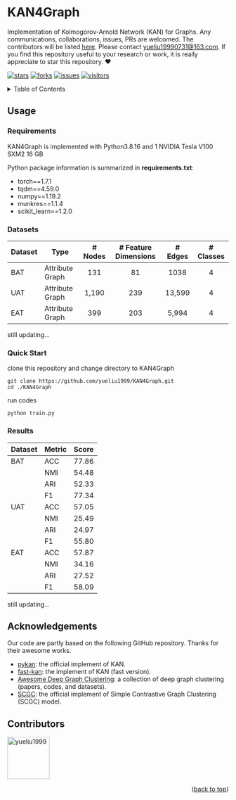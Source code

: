 # KAN4Graph

Implementation of Kolmogorov-Arnold Network (KAN) for Graphs. Any communications, collaborations, issues, PRs are welcomed. The contributors will be listed [here](https://github.com/yueliu1999/KAN4Graph?tab=readme-ov-file#Contributors). Please contact yueliu19990731@163.com. If you find this repository useful to your research or work, it is really appreciate to star this repository. :heart:



[![stars](https://img.shields.io/github/stars/yueliu1999/KAN4Graph?color=yellow)](https://github.com/yueliu1999/KAN4Graph/stars)
[![forks](https://img.shields.io/github/forks/yueliu1999/KAN4Graph?color=lightblue)](https://github.com/yueliu1999/KAN4Graph/forks)
[![ issues](https://img.shields.io/github/issues-raw/yueliu1999/KAN4Graph?color=%23FF9600)](https://github.com/yueliu1999/KAN4Graph/issues)
[![ visitors](https://visitor-badge.glitch.me/badge?page_id=yueliu1999.KAN4Graph)](https://github.com/yueliu1999/KAN4Graph)





<details>
  <summary>Table of Contents</summary>
  <ol>
    <li><a href="#Usage">Usage</a></li>
    <li><a href="#acknowledgement">Acknowledgement</a></li>
  </ol>
</details>



## Usage



### Requirements

KAN4Graph is implemented with Python3.8.16 and 1 NVIDIA Tesla V100 SXM2 16 GB



Python package information is summarized in **requirements.txt**:

- torch==1.7.1
- tqdm==4.59.0
- numpy==1.19.2
- munkres==1.1.4
- scikit_learn==1.2.0



### Datasets

| Dataset | Type            | # Nodes | # Feature Dimensions | # Edges | # Classes |
| ------- | --------------- | :-----: | :-----: | :------------------: | :-------: |
| BAT     | Attribute Graph |   131   |   81    |         1038         |     4     |
| UAT     | Attribute Graph |  1,190  |   239   |        13,599        |     4     |
| EAT     | Attribute Graph |  399  |   203   |        5,994	        |     4     |

still updating...



### Quick Start

clone this repository and change directory to KAN4Graph

```
git clone https://github.com/yueliu1999/KAN4Graph.git
cd ./KAN4Graph
```



run codes

```
python train.py
```



### Results

| Dataset | Metric | Score |
| ------- | ------ | ----- |
| BAT     | ACC    | 77.86 |
|         | NMI    | 54.48 |
|         | ARI    | 52.33 |
|         | F1     | 77.34 |
| UAT     | ACC    | 57.05 |
|         | NMI    | 25.49 |
|         | ARI    | 24.97 |
|         | F1     | 55.80 |
| EAT     | ACC    | 57.87 |
|         | NMI    | 34.16 |
|         | ARI    | 27.52 |
|         | F1     | 58.09 |


still updating...



## Acknowledgements

Our code are partly based on the following GitHub repository. Thanks for their awesome works. 
- [pykan](https://github.com/KindXiaoming/pykan): the official implement of KAN.
- [fast-kan](https://github.com/ZiyaoLi/fast-kan): the implement of KAN (fast version). 
- [Awesome Deep Graph Clustering](https://github.com/yueliu1999/Awesome-Deep-Graph-Clustering): a collection of deep graph clustering (papers, codes, and datasets). 
- [SCGC](https://github.com/yueliu1999/SCGC): the official implement of Simple Contrastive Graph Clustering (SCGC) model.





## Contributors

<a href="https://github.com/yueliu1999" target="_blank"><img src="https://avatars.githubusercontent.com/u/41297969?s=64&v=4" alt="yueliu1999" width="96" height="96"/></a> 





<p align="right">(<a href="#top">back to top</a>)</p>

